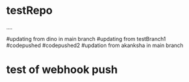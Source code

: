 # testRepo
....

#updating from dino in main branch
#updating from testBranch1
#codepushed
#codepushed2
#updation from akanksha in main branch 
# test of webhook push